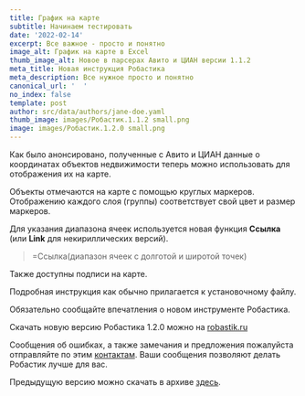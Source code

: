 ```yaml
---
title: График на карте
subtitle: Начинаем тестировать
date: '2022-02-14'
excerpt: Все важное - просто и понятно
image_alt: График на карте в Excel
thumb_image_alt: Новое в парсерах Авито и ЦИАН версии 1.1.2
meta_title: Новая инструкция Робастика
meta_description: Все нужное просто и понятно
canonical_url: '  '
no_index: false
template: post
author: src/data/authors/jane-doe.yaml
thumb_image: images/Робастик.1.1.2 small.png
image: images/Робастик.1.2.0 small.png
---
```

Как было анонсировано, полученные с Авито и ЦИАН данные о координатах объектов недвижимости теперь можно использовать для отображения их на карте.

Объекты отмечаются на карте с помощью круглых маркеров. Отображению каждого слоя (группы) соответствует свой цвет и размер маркеров.

Для указания диапазона ячеек используется новая функция **Ссылка** (или **Link** для некириллических версий).

> \=Ссылка(диапазон ячеек с долготой и широтой точек)

Также доступны подписи на карте. 

Подробная инструкция как обычно прилагается к установочному файлу.

Обязательно сообщайте впечатления о новом инструменте Робастика.

Скачать новую версию Робастика 1.2.0 можно на [robastik.ru](https://robastik.ru/)

Сообщения об ошибках, а также замечания и предложения пожалуйста отправляйте по этим [контактам](https://www.notion.so/35af522f0f884c2196c9c827c6148f24). Ваши сообщения позволяют делать Робастик лучше для вас.

Предыдущую версию можно скачать в архиве [здесь](https://drive.google.com/drive/folders/1vOupCE1vRTIJnFEeUkU4DWPEsbcFrijg).

